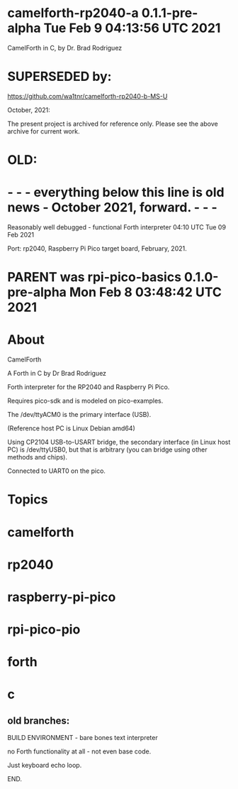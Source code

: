 # camelforth-rp2040-a   0.1.1-pre-alpha   Tue Feb  9 04:13:56 UTC 2021

CamelForth in C, by Dr. Brad Rodriguez

# SUPERSEDED by:

https://github.com/wa1tnr/camelforth-rp2040-b-MS-U

October, 2021:

The present project is archived for reference only. Please see the above archive for current work.

# OLD:

# - - - everything below this line is old news - October 2021, forward. - - -

Reasonably well debugged - functional Forth interpreter 04:10 UTC Tue 09 Feb 2021

Port: rp2040, Raspberry Pi Pico target board, February, 2021.

# PARENT was rpi-pico-basics   0.1.0-pre-alpha   Mon Feb  8 03:48:42 UTC 2021

# About

CamelForth

A Forth in C by Dr Brad Rodriguez

Forth interpreter for the
RP2040 and Raspberry Pi Pico.

Requires pico-sdk and is modeled on pico-examples.

The /dev/ttyACM0 is the primary interface (USB).

(Reference host PC is Linux Debian amd64)

Using CP2104 USB-to-USART bridge, the secondary
interface (in Linux host PC) is /dev/ttyUSB0, but
that is arbitrary (you can bridge using other
methods and chips).

Connected to UART0 on the pico.

# Topics

# camelforth
# rp2040
# raspberry-pi-pico

# rpi-pico-pio

# forth
# c


## old branches:

BUILD ENVIRONMENT - bare bones text interpreter

no Forth functionality at all - not even base code.

Just keyboard echo loop.

END.
